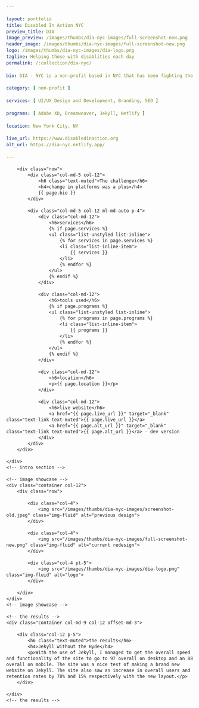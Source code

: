 ```yaml
---

layout: portfolio
title: Disabled In Action NYC
preview_title: DIA
image_preview: /images/thumbs/dia-nyc-images/full-screenshot-new.png
header_image: /images/thumbs/dia-nyc-images/full-screenshot-new.png
logo: /images/thumbs/dia-nyc-images/dia-logo.png
tagline: Helping those with disablities each day
permalink: /:collection/dia-nyc/

bio: DIA - NYC is a non-profit based in NYC that has been fighting the good fight to help bring equality with disabilities for years. They came to me through Taproot+ to help them with their website needs. I saw this website as a challenge to use the new platform that I planned to use for easier content management for non-profits and businesses needed. I loaded Jekyll onto their site which is fast loading and can be handled through Netlify.

category: [ non-profit ]

services: [ UI/UX Design and Development, Branding, SEO ]

programs: [ Adobe XD, Dreamweaver, Jekyll, Netlify ]

location: New York City, NY

live_url: https://www.disabledinaction.org
alt_url: https://dia-nyc.netlify.app/

---
```


<div id="intro">
    <!-- intro -->
    <div class="container col-md-9 col-12 ml-md-auto mr-md-auto p-5">

        <div class="row">
            <div class="col-md-5 col-12">
                <h6 class="text-muted">The challenge</h6>
                <h4>change in platforms was a plus</h4>
                {{ page.bio }}
            </div>

            <div class="col-md-5 col-12 ml-md-auto p-4">
                <div class="col-md-12">
                    <h6>services</h6>
					{% if page.services %}
                    <ul class="list-unstyled list-inline">
						{% for services in page.services %}
                        <li class="list-inline-item">
							{{ services }}
						</li>
						{% endfor %}
                    </ul>
					{% endif %}
                </div>
				
                <div class="col-md-12">
                    <h6>tools used</h6>
					{% if page.programs %}
                    <ul class="list-unstyled list-inline">
						{% for programs in page.programs %}
                        <li class="list-inline-item">
							{{ programs }}
						</li>
						{% endfor %}
                    </ul>
					{% endif %}
                </div>

                <div class="col-md-12">
                    <h6>location</h6>
                    <p>{{ page.location }}</p>
                </div>

                <div class="col-md-12">
                    <h6>live website</h6>
                    <a href="{{ page.live_url }}" target="_blank" class="text-link text-muted">{{ page.live_url }}</a>
					<a href="{{ page.alt_url }}" target="_blank" class="text-link text-muted">{{ page.alt_url }}</a> - dev version
                </div>
            </div>
        </div>

    </div>
    <!-- intro section -->

    <!-- image showcase -->
    <div class="container col-12">
        <div class="row">

            <div class="col-4">
                <img src="/images/thumbs/dia-nyc-images/screenshot-old.jpeg" class="img-fluid" alt="previous design">
            </div>

            <div class="col-4">
                <img src="/images/thumbs/dia-nyc-images/full-screenshot-new.png" class="img-fluid" alt="current redesign">
            </div>

            <div class="col-4 pt-5">
                <img src="/images/thumbs/dia-nyc-images/dia-logo.png" class="img-fluid" alt="logo">
            </div>

        </div>
    </div>
    <!-- image showcase -->

    <!-- the results -->
    <div class="container col-md-9 col-12 offset-md-3">

        <div class="col-12 p-5">
            <h6 class="text-muted">the results</h6>
            <h4>Jekyll without the Hyde</h4>
            <p>With the use of Jekyll, I managed to get the overall speed and functionality of the site to go to 97 overall on desktop and an 88 overall on mobile. The site was a nice test of making a brand new website on Jekyll. The site also saw an increase in overall users and retention rates by 78% and 15% respectively with the new layout.</p>
        </div>

    </div>
    <!-- the results -->
